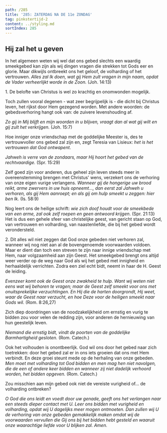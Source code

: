 ```yaml
---
path: /285
title: '285: ZATERDAG NA DE 11e ZONDAG'
tag: pinkstertijd-2
content: ../styling.md
sortIndex: 285
---
```


## Hij zal het u geven

In het algemeen weten wij wel dat ons gebed slechts een waardig smeekgebed kan zijn als wij dingen vragen die strekken tot Gods eer en glorie. Maar dikwijls ontbreekt ons het geloof, de volharding of het vertrouwen. _Alles zal Ik doen, wat gij Hem zult vragen in mijn naam, opdat de Vader verheerlijkt worde in de Zoon._ (Joh. 14:13)

1\. De belofte van Christus is wel zo krachtig en onomwonden mogelijk.

Toch zullen vooral degenen - wat zeer begrijpelijk is - die dicht bij Christus leven, het rijkst door Hem gezegend worden. Met andere woorden: de gebedsverhoring hangt ook van: de zuivere levenshouding af.

_Zo gij in Mij blijft en mijn woorden in u blijven, vraagt dan al wat gij wilt en gij zult het verkrijgen._ (Joh. 15:7)

Hoe inniger onze vriendschap met de goddelijke Meester is, des te vertrouwvoller ons gebed zal zijn en, zegt Teresia van Lisieux: _het is het vertrouwen dat God ontwapent_.

_Jahweh is verre van de zondaars, maar Hij hoort het gebed van de rechtvaardige._ (Spr. 15:29)

Zelf goed zijn voor anderen, dus geheel zijn leven steeds meer in overeenstemming brengen met Christus' wens, verzekert ons de verhoring van onze eigen vurige verlangens. _Wanneer gij de hongerige uw brood reikt, arme zwervers in uw huis opneemt..., dan eerst zal Jahweh u verhoren, als gij Hem aanroept; en als gij om hulp smeekt u zeggen: hier ben Ik._ (Is. 58:9)

Nog leert ons de heilige schrift: _wie zich doof houdt voor de smeekbede van een arme, zal ook zelf roepen en geen antwoord krijgen_. (Spr. 21:13} Het is dus een gehele sfeer van christelijke geest, van gericht staan op God, van vertrouwen en volharding, van naastenliefde, die bij het gebed wordt verondersteld.

2\. Dit alles wil niet zeggen dat God onze gebeden niet verhoren zal, wanneer wij nog niet aan al de bovengenoemde voorwaarden voldoen. Maar er dient dan toch een streven te zijn naar innige vriendschap met Hem, naar volgzaamheid aan zijn Geest. Het smeekgebed brengt ons altijd weer verder op de weg naar God als wij het gebed met innigheid en herhaaldelijk verrichten. Zodra een ziel echt bidt, neemt in haar de H. Geest de leiding.

_Evenzeer komt ook de Geest onze zwakheid te hulp. Want wij weten niet eens wat wij behoren te vragen; maar de Geest zelf smeekt voor ons met onuitsprekelijke verzuchtingen. En Hij die de harten doorgrondt, Hij weet, waar de Geest naar verzucht, en hoe Deze voor de heiligen smeekt naar Gods wil._ (Rom. 8:26,27)

Zich diep doordringen van de noodzakelijkheid om ernstig en vurig te bidden zou voor velen de redding zijn, voor anderen de hernieuwing van hun geestelijk leven.

_Niemand die ernstig bidt, vindt de poorten van de goddelijke Barmhartigheid gesloten._ (Rom. Catech.)

Ook het volhouden is onontbeerlijk. God wil ons door het gebed naar zich toetrekken: door het gebed zal er in ons iets groeien dat ons met Hem verbindt. En deze groei steunt mede op de herhaling van onze gebeden. _Men moet met volharding tot God bidden en men mag hen niet navolgen, die de een of andere keer bidden en wanneer zij niet dadelijk verhoord worden, het bidden opgeven._ (Rom. Catech.)

Zou misschien aan mijn gebed ook niet de vereiste vurigheid of... de volharding ontbreken?

_O God die ons leidt en voedt door uw genade, geeft ons het verlangen naar een steeds dieper contact met U. Leer ons bidden met vurigheid en volharding, opdat wij U dagelijks meer mogen ontmoeten. Dan zullen wij U de verhoring van onze gebeden gemakkelijk maken omdat wij de voorwaarden vervullen die Gij ons bij het bidden hebt gesteld en waaruit onze waarachtige liefde voor U blijken zal. Amen._
